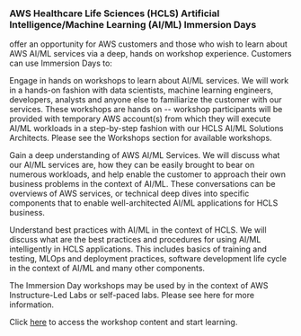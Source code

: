 ### AWS Healthcare Life Sciences (HCLS) Artificial Intelligence/Machine Learning (AI/ML) Immersion Days 
offer an opportunity for AWS customers and those who wish to learn about AWS AI/ML services via a deep, hands on workshop experience. Customers can use Immersion Days to:

Engage in hands on workshops to learn about AI/ML services. We will work in a hands-on fashion with data scientists, machine learning engineers, developers, analysts and anyone else to familiarize the customer with our services. These workshops are hands on -- workshop participants will be provided with temporary AWS account(s) from which they will execute AI/ML workloads in a step-by-step fashion with our HCLS AI/ML Solutions Architects. Please see the Workshops section for available workshops.

Gain a deep understanding of AWS AI/ML Services. We will discuss what our AI/ML services are, how they can be easily brought to bear on numerous workloads, and help enable the customer to approach their own business problems in the context of AI/ML. These conversations can be overviews of AWS services, or technical deep dives into specific components that to enable well-architected AI/ML applications for HCLS business.

Understand best practices with AI/ML in the context of HCLS. We will discuss what are the best practices and procedures for using AI/ML intelligently in HCLS applications. This includes basics of training and testing, MLOps and deployment practices, software development life cycle in the context of AI/ML and many other components.

The Immersion Day workshops may be used by in the context of AWS Instructure-Led Labs or self-paced labs. Please see here for more information.

Click [here](https://github.com/aws-samples/aws-healthcare-lifescience-ai-ml-sample-notebooks) to access the workshop content and start learning.